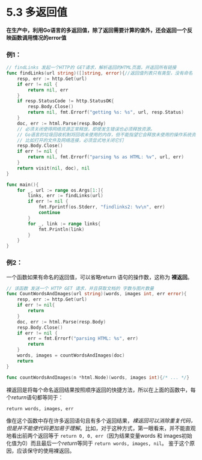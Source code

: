 # 5.3 多返回值

**在生产中，利用Go语言的多返回值，除了返回需要计算的值外，还会返回一个反映函数调用情况的error值**

### 例1：

```go
// findLinks 发起一个HTTP的 GET请求，解析返回的HTML页面，并返回所有链接
func findLinks(url string)([]string, error){//返回值列表只有类型，没有命名
    resp, err := http.Get(url)
    if err != nil {
        return nil, err
    }
    if resp.StatusCode != http.StatusOK{
        resp.Body.Close()
        return nil, fmt.Errorf("getting %s: %s", url, resp.Status)
    }
    doc, err := html.Parse(resp.Body)
    // 必须关闭使得网络资源正常释放，即使发生错误也必须释放资源。
    // Go语言的垃圾回收机制将回收未使用的内存，但不能指望它会释放未使用的操作系统资源，
    // 比如打开的文件及网络连接，必须显式地关闭它们
    resp.Body.Close() 
    if err != nil {
        return nil, fmt.Errorf("parsing %s as HTML: %v", url, err)
    }
    return visit(nil, doc), nil
}

func main(){
    for _, url := range os.Args[1:]{
        links, err := findLinks(url)
        if err != nil {
            fmt.Fprintf(os.Stderr, "findlinks2: %v\n", err)
            continue
        }
        for _, link := range links{
            fmt.Println(link)
        }
    }
}
```



### 例2：

一个函数如果有命名的返回值，可以省略return 语句的操作数，这称为 **裸返回**。

```go
// 该函数 发送一个 HTTP GET 请求，并且获取文档的 字数与图片数量
func CountWordsAndImages(url string)(words, images int, err error){
    resp, err := http.Get(url)
    if err != nil{
        return
    }
    doc, err := html.Parse(resp.Body)
    resp.Body.Close()
    if err != nil {
        err = fmt.Errorf("parsing HTML: %s", err)
        return
    }
    words, images = countWordsAndImages(doc)
    return
}

func countWordsAndImages(n *html.Node)(words, images int){/* ... */}
```

裸返回是将每个命名返回结果按照顺序返回的快捷方法，所以在上面的函数中，每个*return*语句都等同于：

`return words, images, err`

像在这个函数中存在许多返回语句且有多个返回结果，*裸返回可以消除重复代码，但是并不能使代码更加易于理解*。比如，对于这种方式，第一眼看来，并不能直观地看出前两个返回等于 `return 0, 0, err`（因为结果变量words 和 images初始化值为0）而且最后一个*return*等同于 `return words, images, nil`。 鉴于这个原因，应该保守的使用裸返回。































































